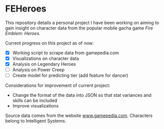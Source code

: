 # FEHeroes

This repository details a personal project I have been working on aiming to gain insight on character data from the popular mobile gacha game *Fire Emblem: Heroes*.

Current progress on this project as of now:

- [x] Working script to scrape data from gamepedia.com
- [x] Visualizations on character data
- [x] Analysis on Legendary Heroes
- [ ] Analysis on Power Creep
- [ ] Create model for predicting tier (add feature for dancer)

Considerations for improvement of current project:

- Change the format of the data into JSON so that stat variances and skills can be included
- Improve visualizations

Source data comes from the website www.gamepedia.com. Characters belong to Intelligent Systems.
